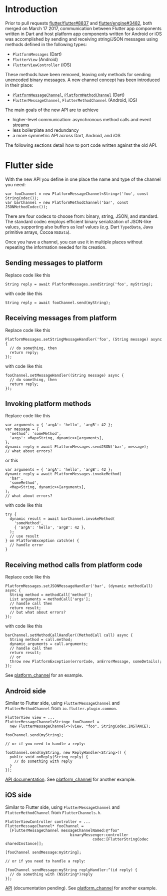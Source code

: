 # Introduction
Prior to pull requests [flutter/flutter#8837](https://github.com/flutter/flutter/pull/8837) and [flutter/engine#3482](https://github.com/flutter/engine/pull/3482), both merged on March 17 2017, communication between Flutter app components written in Dart and host platform app components written for Android or iOS was accomplished by sending and receiving string/JSON messages using methods defined in the following types:

* `PlatformMessages` (Dart)
* `FlutterView` (Android)
* `FlutterViewController` (iOS)

These methods have been removed, leaving only methods for sending unencoded binary messages. A new channel concept has been introduced in their place:

* [`PlatformMessageChannel`](https://docs.flutter.io/flutter/services/PlatformMessageChannel-class.html), [`PlatformMethodChannel`](https://docs.flutter.io/flutter/services/PlatformMethodChannel-class.html) (Dart)
* `FlutterMessageChannel`, `FlutterMethodChannel` (Android, iOS)

The main goals of the new API are to achieve

* higher-level communication: asynchronous method calls and event streams
* less boilerplate and redundancy
* a more symmetric API across Dart, Android, and iOS

The following sections detail how to port code written against the old API.

# Flutter side

With the new API you define in one place the name and type of the channel you need:

    var fooChannel = new PlatformMessageChannel<String>('foo', const StringCodec());
    var barChannel = new PlatformMethodChannel('bar', const JSONMethodCodec());

There are four codecs to choose from: binary, string, JSON, and standard. The standard codec employs efficient binary serialization of JSON-like values, supporting also buffers as leaf values (e.g. Dart `TypedData`, Java primitive arrays, Cocoa `NSData`).

Once you have a channel, you can use it in multiple places without repeating the information needed for its creation.

## Sending messages to platform

Replace code like this

    String reply = await PlatformMessages.sendString('foo', myString);

with code like this

    String reply = await fooChannel.send(myString);

## Receiving messages from platform

Replace code like this

    PlatformMessages.setStringMessageHandler('foo', (String message) async {
      // do something, then
      return reply;
    });

with code like this

    fooChannel.setMessageHandler((String message) async {
      // do something, then
      return reply;
    });

## Invoking platform methods

Replace code like this

    var arguments = { 'argA': 'hello', 'argB': 42 };
    var message = {
      'method': 'someMethod',
      'args': <Map<String, dynamic>>[arguments],
    };
    dynamic reply = await PlatformMessages.sendJSON('bar', message);
    // what about errors?

or this

    var arguments = { 'argA': 'hello', 'argB': 42 };
    dynamic reply = await PlatformMessages.invokeMethod(
      'bar',
      'someMethod',
      <Map<String, dynamic>>[arguments],
    );
    // what about errors?

with code like this

    try {
      dynamic result = await barChannel.invokeMethod(
        'someMethod',
        { 'argA': 'hello', 'argB': 42 },
      );
      // use result
    } on PlatformException catch(e) {
      // handle error
    }

## Receiving method calls from platform code

Replace code like this

    PlatformMessages.setJSONMessageHandler('bar', (dynamic methodCall) async {
      String method = methodCall['method'];
      List arguments = methodCall['args'];
      // handle call then
      return result;
      // but what about errors?
    });

with code like this

    barChannel.setMethodCallHandler((MethodCall call) async {
      String method = call.method;
      dynamic arguments = call.arguments;
      // handle call then
      return result;
      // or
      throw new PlatformException(errorCode, anErrorMessage, someDetails);
    });

See [platform_channel](https://github.com/flutter/flutter/blob/master/examples/platform_channel/lib/main.dart) for an example.

## Android side

Similar to Flutter side, using `FlutterMessageChannel` and `FlutterMethodChannel` from `io.flutter.plugin.common`.

    FlutterView view = ...
    FlutterMessageChannel<String> fooChannel = 
      new FlutterMessageChannel<>(view, "foo", StringCodec.INSTANCE);
    
    fooChannel.send(myString);
    
    // or if you need to handle a reply:
    
    fooChannel.send(myString, new ReplyHandler<String>() {
      public void onReply(String reply) {
        // do something with reply
      }
    });

[API documentation](https://docs.flutter.io/javadoc/). See [platform_channel](https://github.com/flutter/flutter/blob/master/examples/platform_channel/android/app/src/main/java/com/example/platformchannel/MainActivity.java) for another example.

## iOS side

Similar to Flutter side, using `FlutterMessageChannel` and `FlutterMethodChannel` from `FlutterChannels.h`.

    FlutterViewController controller = ...
    FlutterMessageChannel* fooChannel =
      [FlutterMessageChannel messageChannelNamed:@"foo"
                                 binaryMessenger:controller
                                           codec:[FlutterStringCodec sharedInstance]];
    
    [fooChannel sendMessage:myString];
    
    // or if you need to handle a reply:
    
    [fooChannel sendMessage:myString replyHandler:^(id reply) {
      // do something with (NSString*)reply
    }];
    

[API](https://github.com/flutter/engine/tree/61fc1d6e31ab11752ec13385bd08447021790071/shell/platform/darwin/ios/framework/Headers) (documentation pending). See [platform_channel](https://github.com/flutter/flutter/blob/master/examples/platform_channel/ios/Runner/AppDelegate.m) for another example.